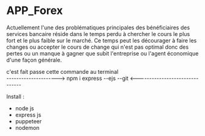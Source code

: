 # APP_Forex

Actuellement l'une des problématiques principales des bénéficiaires des services bancaire réside dans le temps perdu à chercher le cours le plus fort et le plus faible sur le marché. Ce temps peut les décourager à faire les changes ou accepter le cours de change qui n'est pas optimal donc des pertes ou un manque à gagner que subit l'entreprise ou l'agent économique d'une façon générale.

c'est fait passe cette commande au terminal  
---------------------> npm i express --ejs --git <-------------------------------


Install :
- node js
- express js 
- puppeteer 
- nodemon
